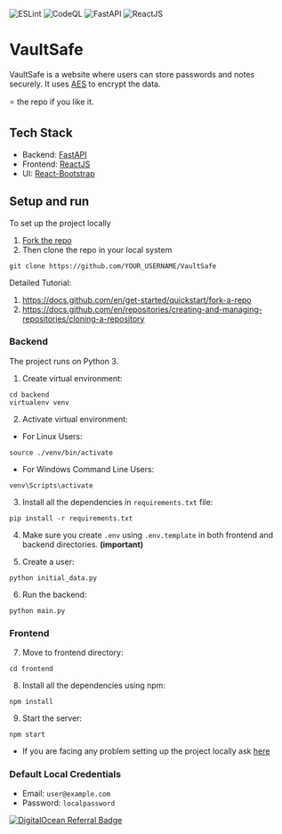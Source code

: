 ![ESLint](https://github.com/RohanKaran/VaultSafe/actions/workflows/eslint.yml/badge.svg)
![CodeQL](https://github.com/RohanKaran/VaultSafe/actions/workflows/codeql.yml/badge.svg)
![FastAPI](https://img.shields.io/badge/Backend-FastAPI-green)
![ReactJS](https://img.shields.io/badge/Frontend-ReactJS-blue)

# VaultSafe
VaultSafe is a website where users can store passwords and notes securely. It uses [AES](https://en.wikipedia.org/wiki/Advanced_Encryption_Standard) to encrypt the data. 

⭐ the repo if you like it.

## Tech Stack
- Backend: [FastAPI](https://fastapi.tiangolo.com/)
- Frontend: [ReactJS](https://reactjs.org/docs/getting-started.html)
- UI: [React-Bootstrap](https://react-bootstrap.github.io)

## Setup and run

To set up the project locally 
1. [Fork the repo](https://github.com/RohanKaran/VaultSafe/fork)
2. Then clone the repo in your local system
```
git clone https://github.com/YOUR_USERNAME/VaultSafe
```
Detailed Tutorial:
1. https://docs.github.com/en/get-started/quickstart/fork-a-repo
2. https://docs.github.com/en/repositories/creating-and-managing-repositories/cloning-a-repository

### Backend
The project runs on Python 3.

1. Create virtual environment:
```
cd backend
virtualenv venv
```

2. Activate virtual environment:
- For Linux Users:
```
source ./venv/bin/activate
```
- For Windows Command Line Users:
```
venv\Scripts\activate
```

3. Install all the dependencies in `requirements.txt` file:
```
pip install -r requirements.txt
```

4. Make sure you create `.env` using `.env.template` in both frontend and backend directories. <strong>(important)</strong>

5. Create a user:
```
python initial_data.py
```

6. Run the backend:
```
python main.py
```

### Frontend
7. Move to frontend directory:
```
cd frontend
```

8. Install all the dependencies using npm:
```
npm install
```
9. Start the server:
```
npm start
```

- If you are facing any problem setting up the project locally ask [here](https://github.com/RohanKaran/VaultSafe/discussions/new?category=q-a)

### Default Local Credentials
- Email: `user@example.com`
- Password: `localpassword`

[![DigitalOcean Referral Badge](https://web-platforms.sfo2.cdn.digitaloceanspaces.com/WWW/Badge%201.svg)](https://www.digitalocean.com/?refcode=2db859a6e9f9&utm_campaign=Referral_Invite&utm_medium=Referral_Program&utm_source=badge)

